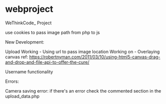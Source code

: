 # webproject
WeThinkCode_ Project

use cookies to pass image path from php to js

New Development:

Upload Working - Using url to pass image location
Working on - Overlaying canvas 
ref: https://robertnyman.com/2011/03/10/using-html5-canvas-drag-and-drop-and-file-api-to-offer-the-cure/

Username functionality

Errors:

Camera saving error:
if there's an error check the commented section in the upload_data.php
